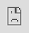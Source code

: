 ```yaml
---
layout: HackTheBox
title:  "HackTheBox - Networked"
date:   2021-02-14 14:17:00 +0000
categories: Walkthrough HackTheBox
---
```

<p style="font-family:arial;">HackTheBox Networked<br><br>
</p>
<iframe src="https://drive.google.com/file/d/1D3EKVafVon9Y8ia_zA6tYBPMAsD4dWIp/preview" style="position:fixed; top:0px; left:0px; bottom:0px; right:0px; width:100%; height:100%; border:none; margin:0; padding:0; overflow:hidden; z-index:999999;"></iframe>
